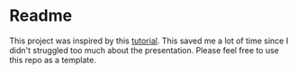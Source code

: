# Readme

This project was inspired by this [tutorial](https://youtube.com/playlist?list=PLISG6SSQ9nqyuuTjr2cDApJlY9-K3jrn1).
This saved me a lot of time since I didn't struggled too much about the presentation. Please feel free to use this repo as a template.
